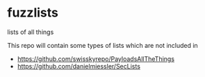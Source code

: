 # fuzzlists
lists of all things


This repo will contain some types of lists which are not included in 

+ https://github.com/swisskyrepo/PayloadsAllTheThings 
+ https://github.com/danielmiessler/SecLists
